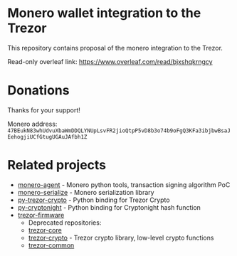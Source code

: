 # Monero wallet integration to the Trezor

This repository contains proposal of the monero integration to the Trezor.

Read-only overleaf link:
https://www.overleaf.com/read/bjxshqkrngcy

# Donations
Thanks for your support!

Monero address:
`47BEukN83whUdvuXbaWmDDQLYNUpLsvFR2jioQtpP5vD8b3o74b9oFgQ3KFa3ibjbwBsaJEehogjiUCfGtugUGAuJAfbh1Z`

# Related projects

- [monero-agent] - Monero python tools, transaction signing algorithm PoC
- [monero-serialize] - Monero serialization library
- [py-trezor-crypto] - Python binding for Trezor Crypto
- [py-cryptonight] - Python binding for Cryptonight hash function
- [trezor-firmware]
  - Deprecated repositories:
  - [trezor-core]
  - [trezor-crypto] - Trezor crypto library, low-level crypto functions
  - [trezor-common]

[trezor-firmware]: https://github.com/ph4r05/trezor-firmware
[trezor-core]: https://github.com/ph4r05/trezor-core
[trezor-crypto]: https://github.com/ph4r05/trezor-crypto
[trezor-common]: https://github.com/ph4r05/trezor-common
[libsodium]: https://github.com/jedisct1/libsodium
[py-trezor-crypto]: https://github.com/ph4r05/py-trezor-crypto
[py-cryptonight]: https://github.com/ph4r05/py-cryptonight
[monero-serialize]: https://github.com/ph4r05/monero-serialize
[monero-agent]: https://github.com/ph4r05/monero-agent

